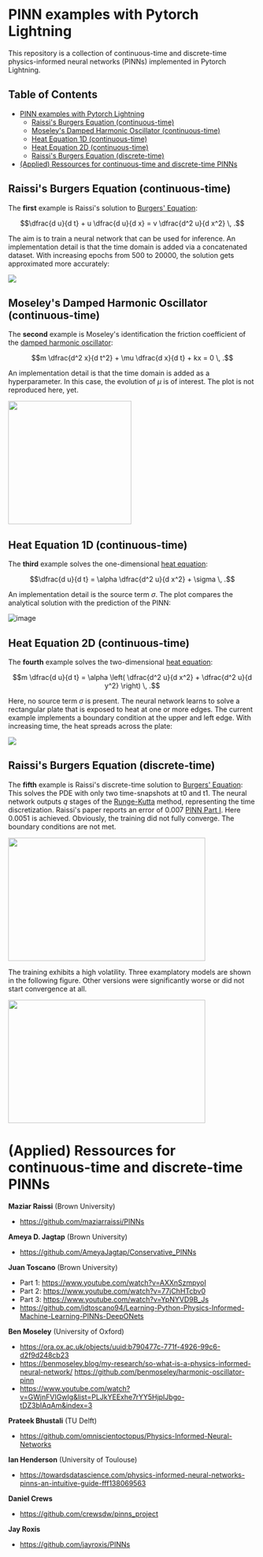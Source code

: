 # PINN examples with Pytorch Lightning
This repository is a collection of continuous-time and discrete-time physics-informed neural networks (PINNs) implemented in Pytorch Lightning.


<summary><h2>Table of Contents</h2></summary>

- [PINN examples with Pytorch Lightning](#pinn-examples-with-pytorch-lightning)
  - [Raissi's Burgers Equation (continuous-time)](#raissis-burgers-equation-continuous-time)
  - [Moseley's Damped Harmonic Oscillator (continuous-time)](#moseleys-damped-harmonic-oscillator-continuous-time)
  - [Heat Equation 1D (continuous-time)](#heat-equation-1d-continuous-time)
  - [Heat Equation 2D (continuous-time)](#heat-equation-2d-continuous-time)
  - [Raissi's Burgers Equation (discrete-time)](#raissis-burgers-equation-discrete-time)
- [(Applied) Ressources for continuous-time and discrete-time PINNs](#applied-ressources-for-continuous-time-and-discrete-time-pinns)


## Raissi's Burgers Equation (continuous-time)  
The **first** example is Raissi's solution to [Burgers' Equation](https://en.wikipedia.org/wiki/Burgers%27_equation):
```math
\dfrac{d u}{d t} + u \dfrac{d u}{d x} = v \dfrac{d^2 u}{d x^2}  \, .
```
The aim is to train a neural network that can be used for inference. An implementation detail is that the time domain is added via a concatenated dataset. With increasing epochs from 500 to 20000, the solution gets approximated more accurately:  

![](https://github.com/JanAlexanderZak/pinn_examples/blob/main/src/continuous_time/raissi_burgers/raissi_burgers.gif)  


## Moseley's Damped Harmonic Oscillator (continuous-time)  
The **second** example is Moseley's identification the friction coefficient of the [damped harmonic oscillator](https://en.wikipedia.org/wiki/Harmonic_oscillator):
```math
m \dfrac{d^2 x}{d t^2} + \mu \dfrac{d x}{d t} + kx = 0 \, .
```
An implementation detail is that the time domain is added as a hyperparameter. In this case, the evolution of $\mu$ is of interest. The plot is not reproduced here, yet.  

<img src="https://github.com/JanAlexanderZak/pinn_examples/blob/main/src/continuous_time/moseley_oscillator/mu_plot.png" width="250" height="250" />

## Heat Equation 1D (continuous-time)  
The **third** example solves the one-dimensional [heat equation](https://en.wikipedia.org/wiki/Heat_equation):
```math
\dfrac{d u}{d t} = \alpha \dfrac{d^2 u}{d x^2} + \sigma \, .
```
An implementation detail is the source term $\sigma$. The plot compares the analytical solution with the prediction of the PINN:  

![image](https://github.com/JanAlexanderZak/pinn_examples/blob/main/src/continuous_time/heat_eq_1d/analytical_vs_pinn.png)  


## Heat Equation 2D (continuous-time)  
The **fourth** example solves the two-dimensional [heat equation](https://en.wikipedia.org/wiki/Heat_equation):
```math
m \dfrac{d u}{d t} = \alpha \left( \dfrac{d^2 u}{d x^2} + \dfrac{d^2 u}{d y^2} \right) \, .
```
Here, no source term $\sigma$ is present. The neural network learns to solve a rectangular plate that is exposed to heat at one or more edges. The current example implements a boundary condition at the upper and left edge. With increasing time, the heat spreads across the plate:

![](https://github.com/JanAlexanderZak/pinn_examples/blob/main/src/continuous_time/heat_eq_2d/heat_eq_2d_2BC.gif)  


## Raissi's Burgers Equation (discrete-time) 
The **fifth** example is Raissi's discrete-time solution to [Burgers' Equation](https://en.wikipedia.org/wiki/Burgers%27_equation):
This solves the PDE with only two time-snapshots at t0 and t1. The neural network outputs $q$ stages of the [Runge-Kutta](https://en.wikipedia.org/wiki/Runge%E2%80%93Kutta_methods) method, representing the time discretization. Raissi's paper reports an error of 0.007 [PINN Part I](https://arxiv.org/pdf/1711.10561.pdf). Here 0.0051 is achieved. Obviously, the training did not fully converge. The boundary conditions are not met.  

<img src="https://github.com/JanAlexanderZak/pinn_examples/blob/main/src/discrete_time/raissi_allen_cahn/pred_t1.png" width="400" height="250" />

The training exhibits a high volatility. Three examplatory models are shown in the following figure. Other versions were significantly worse or did not start convergence at all.

<img src="https://github.com/JanAlexanderZak/pinn_examples/blob/main/src/discrete_time/raissi_allen_cahn/loss_plot.png" width="400" height="250" />

# (Applied) Ressources for continuous-time and discrete-time PINNs

**Maziar Raissi** (Brown University)  
- https://github.com/maziarraissi/PINNs  

**Ameya D. Jagtap** (Brown University)  
- https://github.com/AmeyaJagtap/Conservative_PINNs  

**Juan Toscano** (Brown University)  
- Part 1: https://www.youtube.com/watch?v=AXXnSzmpyoI
- Part 2: https://www.youtube.com/watch?v=77jChHTcbv0
- Part 3: https://www.youtube.com/watch?v=YpNYVD9B_Js
- https://github.com/jdtoscano94/Learning-Python-Physics-Informed-Machine-Learning-PINNs-DeepONets  

**Ben Moseley** (University of Oxford)  
- https://ora.ox.ac.uk/objects/uuid:b790477c-771f-4926-99c6-d2f9d248cb23
- https://benmoseley.blog/my-research/so-what-is-a-physics-informed-neural-network/
https://github.com/benmoseley/harmonic-oscillator-pinn
- https://www.youtube.com/watch?v=GWjnFVIGwIg&list=PLJkYEExhe7rYY5HjpIJbgo-tDZ3bIAqAm&index=3

**Prateek Bhustali** (TU Delft)  
- https://github.com/omniscientoctopus/Physics-Informed-Neural-Networks

**Ian Henderson** (University of Toulouse)  
- https://towardsdatascience.com/physics-informed-neural-networks-pinns-an-intuitive-guide-fff138069563

**Daniel Crews**  
- https://github.com/crewsdw/pinns_project

**Jay Roxis**  
- https://github.com/jayroxis/PINNs
